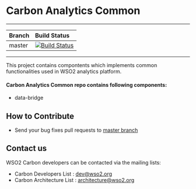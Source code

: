 # Carbon Analytics Common
---

|  Branch | Build Status |
| :------------ |:-------------
| master      | [![Build Status](https://wso2.org/jenkins/job/platform-builds/job/carbon-analytics-common/badge/icon)](https://wso2.org/jenkins/job/platform-builds/job/carbon-analytics-common/) |

---

This project contains compontents which implements common functionalities used in WSO2 analytics platform.

#### Carbon Analytics Common repo contains following components:

* data-bridge      


## How to Contribute
* Send your bug fixes pull requests to [master branch](https://github.com/wso2/carbon-analytics-common/tree/master) 

## Contact us
WSO2 Carbon developers can be contacted via the mailing lists:

* Carbon Developers List : dev@wso2.org
* Carbon Architecture List : architecture@wso2.org
